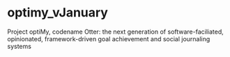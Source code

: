 # optimy_vJanuary
Project optiMy, codename Otter: the next generation of software-faciliated, opinionated, framework-driven goal achievement and social journaling systems
